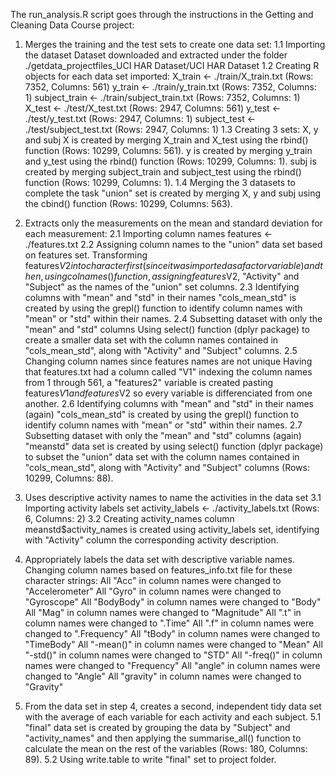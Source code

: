 The run_analysis.R script goes through the instructions in the Getting and Cleaning Data Course project:

1. Merges the training and the test sets to create one data set:
1.1 Importing the dataset
Dataset downloaded and extracted under the folder ./getdata_projectfiles_UCI HAR Dataset/UCI HAR Dataset
1.2 Creating R objects for each data set imported:
X_train <- ./train/X_train.txt (Rows: 7352, Columns: 561)
y_train <- ./train/y_train.txt (Rows: 7352, Columns: 1)
subject_train <- ./train/subject_train.txt (Rows: 7352, Columns: 1)
X_test <- ./test/X_test.txt (Rows: 2947, Columns: 561)
y_test <- ./test/y_test.txt (Rows: 2947, Columns: 1)
subject_test <- ./test/subject_test.txt (Rows: 2947, Columns: 1)
1.3 Creating 3 sets: X, y and subj
X is created by merging X_train and X_test using the rbind() function (Rows: 10299, Columns: 561).
y is created by merging y_train and y_test using the rbind() function (Rows: 10299, Columns: 1).
subj is created by merging subject_train and subject_test using the rbind() function (Rows: 10299, Columns: 1).
1.4 Merging the 3 datasets to complete the task
"union" set is created by merging X, y and subj using the cbind() function (Rows: 10299, Columns: 563).


2. Extracts only the measurements on the mean and standard deviation for each measurement:
2.1 Importing column names
features <- ./features.txt
2.2 Assigning column names to the "union" data set based on features set.
Transforming features$V2 into character first (since it was imported as a factor variable) and then, using colnames() function, assigning features$V2, "Activity" and "Subject" as the names of the "union" set columns.
2.3 Identifying columns with "mean" and "std" in their names
"cols_mean_std" is created by using the grepl() function to identify column names with "mean" or "std" within their names.
2.4 Subsetting dataset with only the "mean" and "std" columns
Using select() function (dplyr package) to create a smaller data set with the column names contained in "cols_mean_std", along with "Activity" and "Subject" columns.
2.5 Changing column names since features names are not unique
Having that features.txt had a column called "V1" indexing the column names from 1 through 561, a "features2" variable is created pasting features$V1 and features$V2 so every variable is differenciated from one another.
2.6 Identifying columns with "mean" and "std" in their names (again)
"cols_mean_std" is created by using the grepl() function to identify column names with "mean" or "std" within their names.
2.7 Subsetting dataset with only the "mean" and "std" columns (again)
"meanstd" data set is created by using select() function (dplyr package) to subset the "union" data set with the column names contained in "cols_mean_std", along with "Activity" and "Subject" columns (Rows: 10299, Columns: 88).


3. Uses descriptive activity names to name the activities in the data set
3.1 Importing activity labels set
activity_labels <- ./activity_labels.txt (Rows: 6, Columns: 2)
3.2 Creating activity_names column
meanstd$activity_names is created using activity_labels set, identifying with "Activity" column the corresponding activity description.


4. Appropriately labels the data set with descriptive variable names.
Changing column names based on features_info.txt file for these character strings:
All "Acc" in column names were changed to "Accelerometer"
All "Gyro" in column names were changed to "Gyroscope"
All "BodyBody" in column names were changed to "Body"
All "Mag" in column names were changed to "Magnitude"
All ".t" in column names were changed to ".Time"
All ".f" in column names were changed to ".Frequency"
All "tBody" in column names were changed to "TimeBody"
All "-mean()" in column names were changed to "Mean"
All "-std()" in column names were changed to "STD"
All "-freq()" in column names were changed to "Frequency"
All "angle" in column names were changed to "Angle"
All "gravity" in column names were changed to "Gravity"


5. From the data set in step 4, creates a second, independent tidy data set with the average of each variable for each activity and each subject.
5.1 "final" data set is created by grouping the data by "Subject" and "activity_names" and then applying the summarise_all() function to calculate the mean on the rest of the variables (Rows: 180, Columns: 89).
5.2 Using write.table to write "final" set to project folder.



















